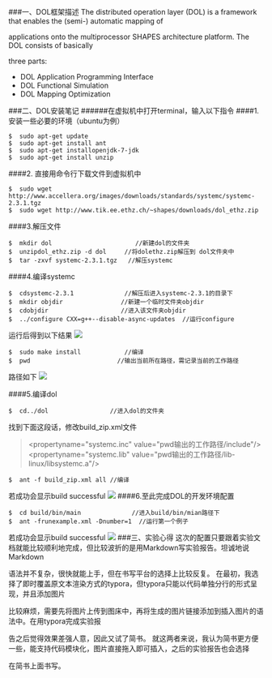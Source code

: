 ﻿###一、DOL框架描述
The distributed operation layer (DOL) is a framework that enables the (semi-) automatic mapping of 

applications onto the multiprocessor SHAPES architecture platform. The DOL consists of basically 

three parts:
* DOL Application Programming Interface
* DOL Functional Simulation
* DOL Mapping Optimization

###二、DOL安装笔记
######在虚拟机中打开terminal，输入以下指令
####1. 安装一些必要的环境（ubuntu为例）
     
    $  sudo apt-get update
    $  sudo apt-get install ant
    $  sudo apt-get installopenjdk-7-jdk
    $  sudo apt-get install unzip
####2. 直接用命令行下载文件到虚拟机中

    $  sudo wget http://www.accellera.org/images/downloads/standards/systemc/systemc-2.3.1.tgz
    $  sudo wget http://www.tik.ee.ethz.ch/~shapes/downloads/dol_ethz.zip
####3.解压文件

    $  mkdir dol				       //新建dol的文件夹
    $  unzipdol_ethz.zip -d dol	    //将dolethz.zip解压到 dol文件夹中
    $  tar -zxvf systemc-2.3.1.tgz	 //解压systemc
####4.编译systemc

    $  cdsystemc-2.3.1			    //解压后进入systemc-2.3.1的目录下
    $  mkdir objdir			       //新建一个临时文件夹objdir
    $  cdobjdir				       //进入该文件夹objdir
    $  ../configure CXX=g++--disable-async-updates	//运行configure
运行后得到以下结果
![](http://upload-images.jianshu.io/upload_images/3176291-93eef87738aa9f1b.JPG?imageMogr2/auto-orient/strip%7CimageView2/2/w/1240)


    $  sudo make install			//编译
    $  pwd					      //输出当前所在路径，需记录当前的工作路径
路径如下
![](http://upload-images.jianshu.io/upload_images/3176291-27507c299ebf0694.JPG?imageMogr2/auto-orient/strip%7CimageView2/2/w/1240)

####5.编译dol

    $  cd../dol				    //进入dol的文件夹
找到下面这段话，修改build_zip.xml文件

><propertyname="systemc.inc" value="pwd输出的工作路径/include"/>
><propertyname="systemc.lib" value="pwd输出的工作路径/lib-linux/libsystemc.a"/>
    
    $  ant -f build_zip.xml all	//编译
若成功会显示build successful
![](http://upload-images.jianshu.io/upload_images/3176291-6e276d4a9c85ba5a.JPG?imageMogr2/auto-orient/strip%7CimageView2/2/w/1240)
####6.至此完成DOL的开发环境配置

    $  cd build/bin/main			  //进入build/bin/mian路径下
    $  ant -frunexample.xml -Dnumber=1	//运行第一个例子
若成功会显示build successful
![](http://upload-images.jianshu.io/upload_images/3176291-198413c45e637492.JPG?imageMogr2/auto-orient/strip%7CimageView2/2/w/1240)
###三、实验心得
这次的配置只要跟着实验文档就能比较顺利地完成，但比较波折的是用Markdown写实验报告。坦诚地说Markdown

语法并不复杂，很快就能上手，但在书写平台的选择上比较反复。
在最初，我选择了即时覆盖原文本渲染方式的typora，但typora只能以代码单独分行的形式呈现，并且添加图片

比较麻烦，需要先将图片上传到图床中，再将生成的图片链接添加到插入图片的语法中。在用typora完成实验报

告之后觉得效果差强人意，因此又试了简书。
就这两者来说，我认为简书更方便一些，能支持代码模块化，图片直接拖入即可插入，之后的实验报告也会选择

在简书上面书写。